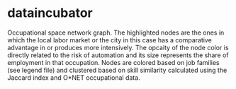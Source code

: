 # dataincubator
Occupational space network graph. The highlighted nodes are the ones in which the local labor market or the city in this case has a comparative advantage in or produces more intensively. The opcaity of the node color is directly related to the risk of automation and its size represents the share of employment in that occupation. Nodes are colored based on job families (see legend file) and clustered based on skill similarity calculated using the Jaccard index and O*NET occupational data.
